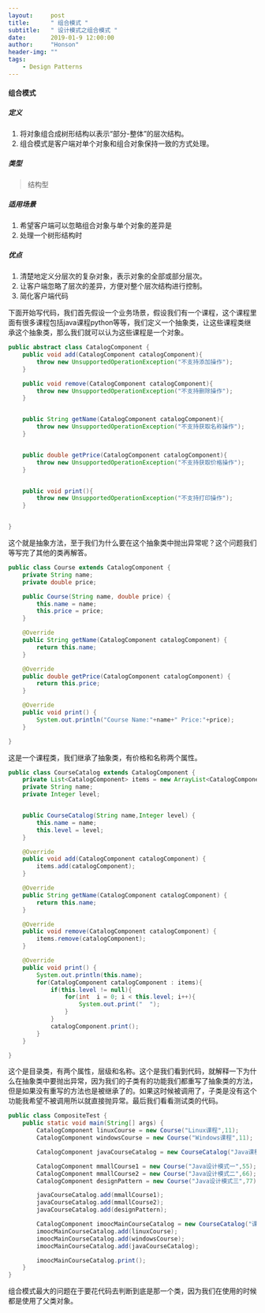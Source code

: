 ```yaml
---
layout:     post
title:      " 组合模式 "
subtitle:   " 设计模式之组合模式 "
date:       2019-01-9 12:00:00
author:     "Honson"
header-img: ""
tags:
    - Design Patterns
---
```




#### 组合模式
##### 定义
1. 将对象组合成树形结构以表示“部分-整体”的层次结构。
2. 组合模式是客户端对单个对象和组合对象保持一致的方式处理。
##### 类型
> 结构型
##### 适用场景
1. 希望客户端可以忽略组合对象与单个对象的差异是
2. 处理一个树形结构时

##### 优点
1. 清楚地定义分层次的复杂对象，表示对象的全部或部分层次。
2. 让客户端忽略了层次的差异，方便对整个层次结构进行控制。
3. 简化客户端代码

下面开始写代码，我们首先假设一个业务场景，假设我们有一个课程，这个课程里面有很多课程包括java课程python等等，我们定义一个抽象类，让这些课程类继承这个抽象类，那么我们就可以认为这些课程是一个对象。

```java
public abstract class CatalogComponent {
    public void add(CatalogComponent catalogComponent){
        throw new UnsupportedOperationException("不支持添加操作");
    }

    public void remove(CatalogComponent catalogComponent){
        throw new UnsupportedOperationException("不支持删除操作");
    }


    public String getName(CatalogComponent catalogComponent){
        throw new UnsupportedOperationException("不支持获取名称操作");
    }


    public double getPrice(CatalogComponent catalogComponent){
        throw new UnsupportedOperationException("不支持获取价格操作");
    }


    public void print(){
        throw new UnsupportedOperationException("不支持打印操作");
    }


}
```
这个就是抽象方法，至于我们为什么要在这个抽象类中抛出异常呢？这个问题我们等写完了其他的类再解答。

```java
public class Course extends CatalogComponent {
    private String name;
    private double price;

    public Course(String name, double price) {
        this.name = name;
        this.price = price;
    }

    @Override
    public String getName(CatalogComponent catalogComponent) {
        return this.name;
    }

    @Override
    public double getPrice(CatalogComponent catalogComponent) {
        return this.price;
    }

    @Override
    public void print() {
        System.out.println("Course Name:"+name+" Price:"+price);
    }

}
```
这是一个课程类，我们继承了抽象类，有价格和名称两个属性。


```java
public class CourseCatalog extends CatalogComponent {
    private List<CatalogComponent> items = new ArrayList<CatalogComponent>();
    private String name;
    private Integer level;


    public CourseCatalog(String name,Integer level) {
        this.name = name;
        this.level = level;
    }

    @Override
    public void add(CatalogComponent catalogComponent) {
        items.add(catalogComponent);
    }

    @Override
    public String getName(CatalogComponent catalogComponent) {
        return this.name;
    }

    @Override
    public void remove(CatalogComponent catalogComponent) {
        items.remove(catalogComponent);
    }

    @Override
    public void print() {
        System.out.println(this.name);
        for(CatalogComponent catalogComponent : items){
            if(this.level != null){
                for(int  i = 0; i < this.level; i++){
                    System.out.print("  ");
                }
            }
            catalogComponent.print();
        }
    }

}

```
这个是目录类，有两个属性，层级和名称。这个是我们看到代码，就解释一下为什么在抽象类中要抛出异常，因为我们的子类有的功能我们都重写了抽象类的方法，但是如果没有重写的方法也是被继承了的。如果这时候被调用了，子类是没有这个功能我希望不被调用所以就直接抛异常。最后我们看看测试类的代码。

```java
public class CompositeTest {
    public static void main(String[] args) {
        CatalogComponent linuxCourse = new Course("Linux课程",11);
        CatalogComponent windowsCourse = new Course("Windows课程",11);

        CatalogComponent javaCourseCatalog = new CourseCatalog("Java课程目录",2);

        CatalogComponent mmallCourse1 = new Course("Java设计模式一",55);
        CatalogComponent mmallCourse2 = new Course("Java设计模式二",66);
        CatalogComponent designPattern = new Course("Java设计模式三",77);

        javaCourseCatalog.add(mmallCourse1);
        javaCourseCatalog.add(mmallCourse2);
        javaCourseCatalog.add(designPattern);

        CatalogComponent imoocMainCourseCatalog = new CourseCatalog("课程主目录",1);
        imoocMainCourseCatalog.add(linuxCourse);
        imoocMainCourseCatalog.add(windowsCourse);
        imoocMainCourseCatalog.add(javaCourseCatalog);

        imoocMainCourseCatalog.print();
    }
}

```
组合模式最大的问题在于要花代码去判断到底是那一个类，因为我们在使用的时候都是使用了父类对象。